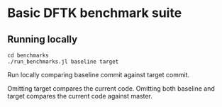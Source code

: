 # Basic DFTK benchmark suite
## Running locally
```plain
cd benchmarks
./run_benchmarks.jl baseline target
```
Run locally comparing baseline commit against target commit.

Omitting target compares the current code.
Omitting both baseline and target compares the current code against master.
